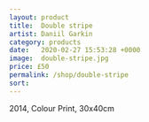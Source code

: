 ```yaml
---
layout: product
title:  Double stripe
artist: Daniil Garkin
category: products
date:   2020-02-27 15:53:28 +0000
image:  double-stripe.jpg
price: £50
permalink: /shop/double-stripe
sort: 
---
```

2014, Colour Print, 30x40cm
